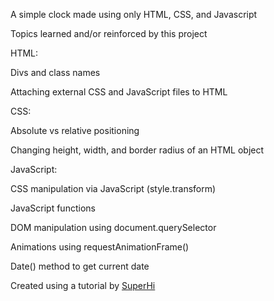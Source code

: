 A simple clock made using only HTML, CSS, and Javascript

Topics learned and/or reinforced by this project


HTML:   

Divs and class names

Attaching external CSS and JavaScript files to HTML



CSS:


Absolute vs relative positioning

Changing height, width, and border radius of an HTML object


JavaScript:


CSS manipulation via JavaScript (style.transform)

JavaScript functions

DOM manipulation using document.querySelector

Animations using requestAnimationFrame()

Date() method to get current date


Created using a tutorial by [SuperHi](https://www.superhi.com/video/how-to-make-a-clock-with-javascript)
